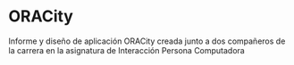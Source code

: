 # ORACity
Informe y diseño de aplicación ORACity creada junto a dos compañeros de la carrera en la asignatura de Interacción Persona Computadora
